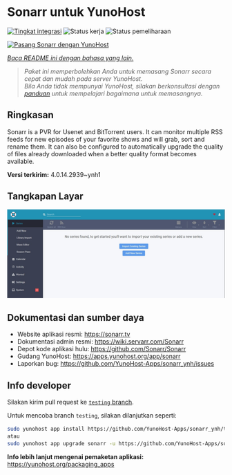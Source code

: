 <!--
N.B.: README ini dibuat secara otomatis oleh <https://github.com/YunoHost/apps/tree/master/tools/readme_generator>
Ini TIDAK boleh diedit dengan tangan.
-->

# Sonarr untuk YunoHost

[![Tingkat integrasi](https://apps.yunohost.org/badge/integration/sonarr)](https://ci-apps.yunohost.org/ci/apps/sonarr/)
![Status kerja](https://apps.yunohost.org/badge/state/sonarr)
![Status pemeliharaan](https://apps.yunohost.org/badge/maintained/sonarr)

[![Pasang Sonarr dengan YunoHost](https://install-app.yunohost.org/install-with-yunohost.svg)](https://install-app.yunohost.org/?app=sonarr)

*[Baca README ini dengan bahasa yang lain.](./ALL_README.md)*

> *Paket ini memperbolehkan Anda untuk memasang Sonarr secara cepat dan mudah pada server YunoHost.*  
> *Bila Anda tidak mempunyai YunoHost, silakan berkonsultasi dengan [panduan](https://yunohost.org/install) untuk mempelajari bagaimana untuk memasangnya.*

## Ringkasan

Sonarr is a PVR for Usenet and BitTorrent users. It can monitor multiple RSS feeds for new episodes of your favorite shows and will grab, sort and rename them. It can also be configured to automatically upgrade the quality of files already downloaded when a better quality format becomes available.


**Versi terkirim:** 4.0.14.2939~ynh1

## Tangkapan Layar

![Tangkapan Layar pada Sonarr](./doc/screenshots/screenshot.jpg)

## Dokumentasi dan sumber daya

- Website aplikasi resmi: <https://sonarr.tv>
- Dokumentasi admin resmi: <https://wiki.servarr.com/Sonarr>
- Depot kode aplikasi hulu: <https://github.com/Sonarr/Sonarr>
- Gudang YunoHost: <https://apps.yunohost.org/app/sonarr>
- Laporkan bug: <https://github.com/YunoHost-Apps/sonarr_ynh/issues>

## Info developer

Silakan kirim pull request ke [`testing` branch](https://github.com/YunoHost-Apps/sonarr_ynh/tree/testing).

Untuk mencoba branch `testing`, silakan dilanjutkan seperti:

```bash
sudo yunohost app install https://github.com/YunoHost-Apps/sonarr_ynh/tree/testing --debug
atau
sudo yunohost app upgrade sonarr -u https://github.com/YunoHost-Apps/sonarr_ynh/tree/testing --debug
```

**Info lebih lanjut mengenai pemaketan aplikasi:** <https://yunohost.org/packaging_apps>
